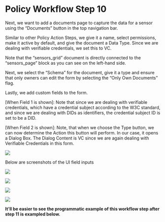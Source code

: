 # Policy Workflow Step 10

Next, we want to add a documents page to capture the data for a sensor using the “Documents” button in the top navigation bar.

Similar to other Policy Action Steps, we give it a name, select permissions, make it active by default, and give the document a Data Type. Since we are dealing with verifiable credentials, we set this to VC.

Note that the “sensors\_grid” document is directly connected to the “sensors\_page” block as you can see on the left-hand side.

Next, we select the “Schema” for the document, give it a type and ensure that only owners can edit the form by selecting the “Only Own Documents” flag.

Lastly, we add custom fields to the form.

\[When Field 1 is shown]: Note that since we are dealing with verifiable credentials, which have a credential subject according to the W3C standard, and since we are dealing with DIDs as identifiers, the credential subject ID is set to be a DID.

\[When Field 2 is shown]: Note, that when we choose the Type button, we can now determine the Action this button will perform. In our case, it opens a Dialog Box. The Dialog Content is VC since we are again dealing with Verifiable Credentials in this form.

![](https://i.imgur.com/G6cyyUP.png)

Below are screenshots of the UI field inputs

![](https://i.imgur.com/ZHLujkk.png)

![](https://i.imgur.com/PSbFR16.png)

![](https://i.imgur.com/xRhVGAm.png)

![](https://i.imgur.com/JH45eMa.png)

**It'll be easier to see the programmatic example of this workflow step after step 11 is exampled below.**
